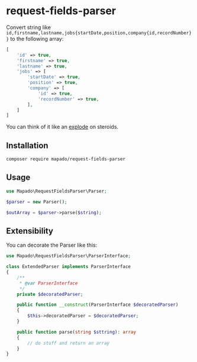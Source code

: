 # request-fields-parser

Convert string like `id,firstname,lastname,jobs{startDate,position,company{id,recordNumber}}` to the following array:
```php
[
    'id' => true,
    'firstname' => true,
    'lastname' => true,
    'jobs' => [
        'startDate' => true,
        'position' => true,
        'company' => [
            'id' => true,
            'recordNumber' => true,
        ],
    ]
]
```

You can think of it like an [explode](https://php.net/explode) on steroids.

## Installation

```sh
composer require mapado/request-fields-parser
```


## Usage

```php
use Mapado\RequestFieldsParser\Parser;

$parser = new Parser();

$outArray = $parser->parse($string);
```

## Extensibility

You can decorate the Parser like this:

```php
use Mapado\RequestFieldsParser\ParserInterface;

class ExtendedParser implements ParserInterface
{
    /**
     * @var ParserInterface
     */
    private $decoratedParser;

    public function __construct(ParserInterface $decoratedParser)
    {
        $this->decoratedParser = $decoratedParser;
    }

    public function parse(string $sttring): array
    {
        // do stuff and return an array
    }
}
```
